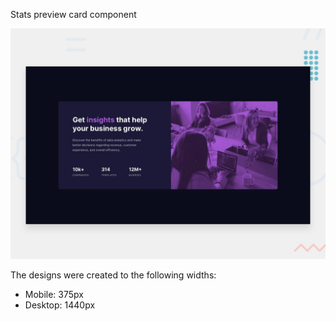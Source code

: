 Stats preview card component

![Design preview for the Stats preview card component coding challenge](./design/desktop-preview.jpg)


The designs were created to the following widths:

- Mobile: 375px
- Desktop: 1440px
